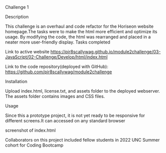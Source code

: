 Challenge 1

Description

This challenge is an overhaul and code refactor for the Horiseon website homepage.The tasks were to make the html more efficient and optimize its usage. By modifying the code, the html was rearranged and placed in a neater more user-friendly display. Tasks completed

Link to active website https://pir8scallywag.github.io/module2challenge/03-JavaScript/02-Challenge/Develop/html/index.html

Link to the code repository(deployed with GitHub): https://github.com/pir8scallywag/module2challenge

Installation

Upload index.html, license.txt, and assets folder to the deployed webserver. The assets folder contains images and CSS files.

Usage

Since this a prototype project, it is not yet ready to be responsive for different screens.It can accessed on any standard browser

screenshot of index.html



Collaborators on this project included fellow students in 2022 UNC Summer cohort for Coding Bootcamp